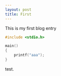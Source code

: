 ```yaml
---
layout: post
title: First
---
```


This is my first blog entry

~~~ c
#include <stdio.h>

main()
{
	printf("aaa");
}
~~~
test.
